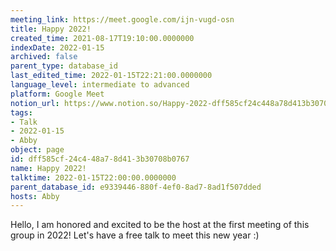 ```yaml
---
meeting_link: https://meet.google.com/ijn-vugd-osn
title: Happy 2022!
created_time: 2021-08-17T19:10:00.0000000
indexDate: 2022-01-15
archived: false
parent_type: database_id
last_edited_time: 2022-01-15T22:21:00.0000000
language_level: intermediate to advanced
platform: Google Meet
notion_url: https://www.notion.so/Happy-2022-dff585cf24c448a78d413b30708b0767
tags:
- Talk
- 2022-01-15
- Abby
object: page
id: dff585cf-24c4-48a7-8d41-3b30708b0767
name: Happy 2022!
talktime: 2022-01-15T22:00:00.0000000
parent_database_id: e9339446-880f-4ef0-8ad7-8ad1f507dded
hosts: Abby
---
```


Hello, I am honored and excited to be the host at the first meeting of this group in 2022! Let's have a free talk to meet this new year :)





